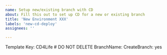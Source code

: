 ```yaml
---
name: Setup new/existing branch with CD
about: Fill this out to set up CD for a new or existing branch
title: 'New Environment XXX'
labels: 'new-cd-deploy'
assignees: ''

---
```


Template Key: CD4Life # DO NOT DELETE
BranchName: <Insert branch name here> 
CreateBranch: yes
